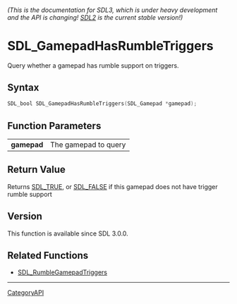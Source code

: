 ###### (This is the documentation for SDL3, which is under heavy development and the API is changing! [SDL2](https://wiki.libsdl.org/SDL2/) is the current stable version!)
# SDL_GamepadHasRumbleTriggers

Query whether a gamepad has rumble support on triggers.

## Syntax

```c
SDL_bool SDL_GamepadHasRumbleTriggers(SDL_Gamepad *gamepad);

```

## Function Parameters

|                 |                      |
| --------------- | -------------------- |
| **gamepad**     | The gamepad to query |

## Return Value

Returns [SDL_TRUE](SDL_TRUE.md), or [SDL_FALSE](SDL_FALSE.md) if this gamepad
does not have trigger rumble support

## Version

This function is available since SDL 3.0.0.

## Related Functions

* [SDL_RumbleGamepadTriggers](SDL_RumbleGamepadTriggers.md)

----
[CategoryAPI](CategoryAPI.md)
